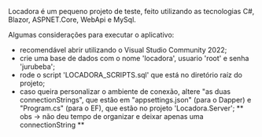 Locadora é um pequeno projeto de teste, feito utilizando
as tecnologias C#, Blazor, ASPNET.Core, WebApi e MySql.


Algumas considerações para executar o aplicativo:
- recomendável abrir utilizando o Visual Studio Community 2022;
- crie uma base de dados com o nome 'locadora', usuario 'root' e senha 'jurubeba';
- rode o script 'LOCADORA_SCRIPTS.sql' que está no diretório raíz do projeto;
- caso queira personalizar o ambiente de conexão, altere "as duas connectionStrings", que estão em "appsettings.json" (para o Dapper) e "Program.cs" (para o EF), que estão  no projeto 'Locadora.Server';
    ** obs -> não deu tempo de organizar e deixar apenas uma connectionString **
